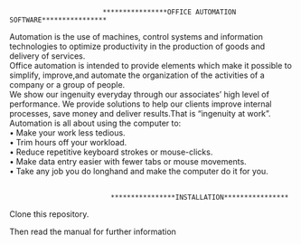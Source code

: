                    
                   
                           ****************OFFICE AUTOMATION SOFTWARE****************
                           
Automation is the use of machines, control systems and information technologies to optimize productivity in the production of goods and delivery of services.<br>
Office automation is intended to provide elements which make it possible to simplify, improve,and automate the organization of the activities of a company or a group of people.<br>
We show our ingenuity everyday through our associates’ high level of performance. We provide solutions to help our clients improve internal processes, save money and deliver results.That is “ingenuity at work”.<br>
Automation is all about using the computer to:<br>
• Make your work less tedious.<br>
• Trim hours off your workload.<br>
• Reduce repetitive keyboard strokes or mouse-clicks.<br>
• Make data entry easier with fewer tabs or mouse movements.<br>
• Take any job you do longhand and make the computer do it for you.<br><br>


                             ****************INSTALLATION****************

Clone this repository.

Then read the manual for further information
